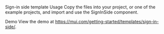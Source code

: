 Sign-in side template
Usage
Copy the files into your project, or one of the example projects, and import and use the SignInSide component.

Demo
View the demo at https://mui.com/getting-started/templates/sign-in-side/.